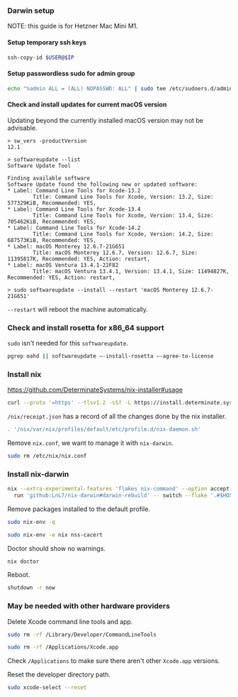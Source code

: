 ### Darwin setup

NOTE: this guide is for Hetzner Mac Mini M1.

#### Setup temporary ssh keys

```sh
ssh-copy-id $USER@$IP
```

#### Setup passwordless sudo for admin group

```sh
echo "%admin ALL = (ALL) NOPASSWD: ALL" | sudo tee /etc/sudoers.d/admin-nopasswd
```

#### Check and install updates for current macOS version

Updating beyond the currently installed macOS version may not be advisable.

```console
> sw_vers -productVersion
12.1
```

```console
> softwareupdate --list
Software Update Tool

Finding available software
Software Update found the following new or updated software:
* Label: Command Line Tools for Xcode-13.2
        Title: Command Line Tools for Xcode, Version: 13.2, Size: 577329KiB, Recommended: YES,
* Label: Command Line Tools for Xcode-13.4
        Title: Command Line Tools for Xcode, Version: 13.4, Size: 705462KiB, Recommended: YES,
* Label: Command Line Tools for Xcode-14.2
        Title: Command Line Tools for Xcode, Version: 14.2, Size: 687573KiB, Recommended: YES,
* Label: macOS Monterey 12.6.7-21G651
        Title: macOS Monterey 12.6.7, Version: 12.6.7, Size: 11395817K, Recommended: YES, Action: restart,
* Label: macOS Ventura 13.4.1-22F82
        Title: macOS Ventura 13.4.1, Version: 13.4.1, Size: 11494827K, Recommended: YES, Action: restart,
```

```console
> sudo softwareupdate --install --restart 'macOS Monterey 12.6.7-21G651'
```

`--restart` will reboot the machine automatically.

### Check and install rosetta for x86_64 support

`sudo` isn't needed for this `softwareupdate`.

```sh
pgrep oahd || softwareupdate –-install-rosetta –-agree-to-license
```

### Install nix

https://github.com/DeterminateSystems/nix-installer#usage

```sh
curl --proto '=https' --tlsv1.2 -sSf -L https://install.determinate.systems/nix | sh -s -- install --no-modify-profile
```

`/nix/receipt.json` has a record of all the changes done by the nix installer.

```sh
. '/nix/var/nix/profiles/default/etc/profile.d/nix-daemon.sh'
```

Remove `nix.conf`, we want to manage it with `nix-darwin`.

```sh
sudo rm /etc/nix/nix.conf
```

### Install nix-darwin

```sh
nix --extra-experimental-features 'flakes nix-command' --option accept-flake-config true \
  run 'github:LnL7/nix-darwin#darwin-rebuild' -- switch --flake '.#$HOSTNAME'
```

Remove packages installed to the default profile.

```sh
sudo nix-env -q
```

```sh
sudo nix-env -e nix nss-cacert
```

Doctor should show no warnings.

```sh
nix doctor
```

Reboot.

```sh
shutdown -r now
```

### May be needed with other hardware providers

Delete Xcode command line tools and app.

```sh
sudo rm -rf /Library/Developer/CommandLineTools
```

```sh
sudo rm -rf /Applications/Xcode.app
```

Check `/Applications` to make sure there aren't other `Xcode.app` versions.

Reset the developer directory path.

```sh
sudo xcode-select --reset
```
